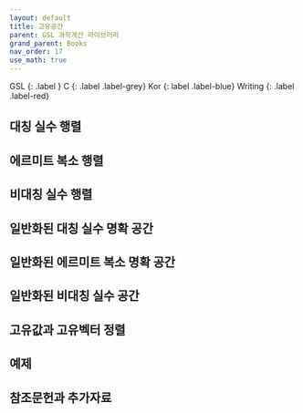 ```yaml
---
layout: default
title: 고유공간
parent: GSL 과학계산 라이브러리
grand_parent: Books
nav_order: 17
use_math: true
---
```


GSL
{: .label }
C
{: .label .label-grey}
Kor
{: label .label-blue}
Writing
{: .label .label-red}

## 대칭 실수 행렬
## 에르미트 복소 행렬
## 비대칭 실수 행렬
## 일반화된 대칭 실수 명확 공간
## 일반화된 에르미트 복소 명확 공간
## 일반화된 비대칭 실수 공간
## 고유값과 고유벡터 정렬
## 예제
## 참조문헌과 추가자료
